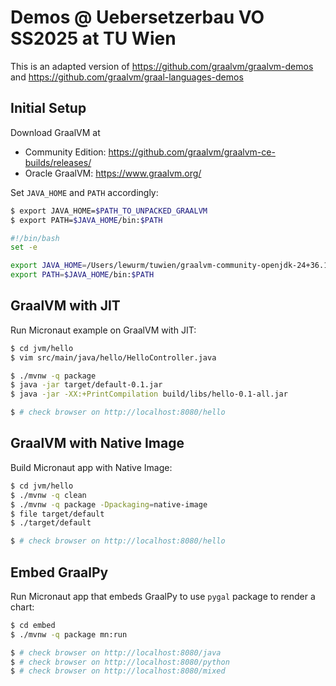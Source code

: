 # Demos @ Uebersetzerbau VO SS2025 at TU Wien

This is an adapted version of https://github.com/graalvm/graalvm-demos and https://github.com/graalvm/graal-languages-demos

## Initial Setup

Download GraalVM at
- Community Edition: https://github.com/graalvm/graalvm-ce-builds/releases/
- Oracle GraalVM: https://www.graalvm.org/

Set `JAVA_HOME` and `PATH` accordingly:

```sh
$ export JAVA_HOME=$PATH_TO_UNPACKED_GRAALVM
$ export PATH=$JAVA_HOME/bin:$PATH
```

```sh
#!/bin/bash
set -e

export JAVA_HOME=/Users/lewurm/tuwien/graalvm-community-openjdk-24+36.1/Contents/Home/
export PATH=$JAVA_HOME/bin:$PATH
```

## GraalVM with JIT

Run Micronaut example on GraalVM with JIT:
```sh
$ cd jvm/hello
$ vim src/main/java/hello/HelloController.java

$ ./mvnw -q package
$ java -jar target/default-0.1.jar
$ java -jar -XX:+PrintCompilation build/libs/hello-0.1-all.jar

$ # check browser on http://localhost:8080/hello
```

## GraalVM with Native Image

Build Micronaut app with Native Image:
```sh
$ cd jvm/hello
$ ./mvnw -q clean
$ ./mvnw -q package -Dpackaging=native-image
$ file target/default
$ ./target/default

$ # check browser on http://localhost:8080/hello
```

## Embed GraalPy

Run Micronaut app that embeds GraalPy to use `pygal` package to render a chart:
```sh
$ cd embed
$ ./mvnw -q package mn:run

$ # check browser on http://localhost:8080/java
$ # check browser on http://localhost:8080/python
$ # check browser on http://localhost:8080/mixed
```
